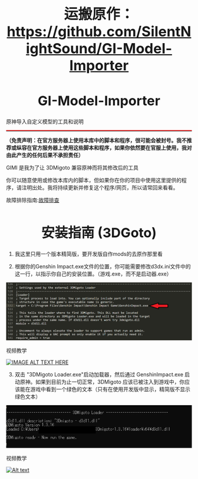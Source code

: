 #     <center><h1 style="font-size: 38px;">运搬原作：https://github.com/SilentNightSound/GI-Model-Importer</h1></center>    


<center><h1 style="font-size: 36px;">GI-Model-Importer</h1></center>
原神导入自定义模型的工具和说明

<hr style="border-top: 2px solid red;">


**（免责声明：在官方服务器上使用本库中的脚本和程序，很可能会被封号。我不推荐或纵容在官方服务器上使用这些脚本和程序，如果你依然要在官服上使用，我对由此产生的任何后果不承担责任）**


GIMI 是我为了让 3DMigoto 兼容原神而将其修改后的工具

你可以随意使用或修改本库内的脚本，但如果你在你的项目中使用这里提供的程序，请注明出处。我将持续更新并修复这个程序/网页，所以请常回来看看。

故障排除指南:[故障排查](https://github.com/SilentNightSound/GI-Model-Importer/blob/main/Guides/CN_Troubleshooting.md)

<center><h1 style="font-size: 36px;">安装指南 (3DGoto)</h1></center>




 1. 我这里只用一个版本精简版，要开发版自作mods的去原作那里看

 2. 根据你的Genshin Impact.exe文件的位置，你可能需要修改d3dx.ini文件中的这一行，以指示你自己的安装位置。（游戏.exe，而不是启动器.exe） 
 
 
![示例图片](https://raw.githubusercontent.com/kevinkong1999/GI-Model-Importer/393f8f2704cc8e1e47a92a65f96f4cfad86ddb17/%E5%9B%BE%E7%89%87/174322200-b1afea95-53f5-4add-be89-698f85503908.png)

视频教学

[![IMAGE ALT TEXT HERE](http://img.youtube.com/vi/li683wnVxu8/0.jpg)](http://www.youtube.com/watch?v=li683wnVxu8 "Video Title")

  3. 双击 "3DMigoto Loader.exe"启动加载器，然后通过 GenshinImpact.exe 启动原神。如果到目前为止一切正常，3DMigoto 应该已被注入到游戏中，你应该能在游戏中看到一个绿色的文本（只有在使用开发版中显示，精简版不显示绿色文本）

![示例图片](https://raw.githubusercontent.com/kevinkong1999/GI-Model-Importer/main/%E5%9B%BE%E7%89%87/174324967-049b9879-c537-4bd0-b190-4ad7444fb8f1.png)

视频教学

[![Alt text](https://img.youtube.com/vi/z5HK44IEqtw/0.jpg)](https://www.youtube.com/watch?v=z5HK44IEqtw&autoplay=1)

